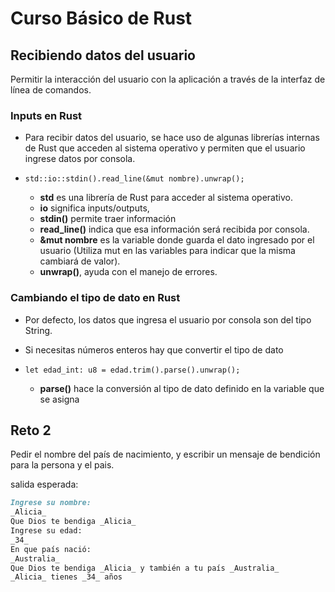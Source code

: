 # Curso Básico de Rust

## Recibiendo datos del usuario

Permitir la interacción del usuario con la aplicación a través de la interfaz de línea de comandos.

### Inputs en Rust

- Para recibir datos del usuario, se hace uso de algunas librerías internas de Rust que acceden al sistema operativo y permiten que el usuario ingrese datos por consola.

- `std::io::stdin().read_line(&mut nombre).unwrap();`
  - **std** es una librería de Rust para acceder al sistema operativo.
  - **io** significa inputs/outputs,
  - **stdin()** permite traer información
  - **read_line()** indica que esa información será recibida por consola.
  - **&mut nombre** es la variable donde guarda el dato ingresado por el usuario (Utiliza mut en las variables para indicar que la misma cambiará de valor).
  - **unwrap()**, ayuda con el manejo de errores.

### Cambiando el tipo de dato en Rust

- Por defecto, los datos que ingresa el usuario por consola son del tipo String.
- Si necesitas números enteros hay que convertir el tipo de dato

- `let edad_int: u8 = edad.trim().parse().unwrap();`
  - **parse()** hace la conversión al tipo de dato definido en la variable que se asigna

## Reto 2

Pedir el nombre del país de nacimiento, y escribir un mensaje de bendición para la persona y el pais.

salida esperada:

```md
Ingrese su nombre:
_Alicia_
Que Dios te bendiga _Alicia_
Ingrese su edad:
_34_
En que país nació:
_Australia_
Que Dios te bendiga _Alicia_ y también a tu país _Australia_
_Alicia_ tienes _34_ años
```
